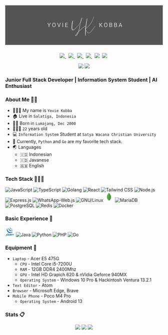 # [![yopzman's header](./images/yopzman-banner.jpg)](https://yopzman.my.id/)

<p align=center>
  <a href="https://t.me/tfkhdyt">
    <img height="28" src="https://upload.wikimedia.org/wikipedia/commons/8/83/Telegram_2019_Logo.svg" />
  </a>&nbsp;
  <a href="https://facebook.com/ngab.yopman">
    <img height="28" src="https://upload.wikimedia.org/wikipedia/commons/5/51/Facebook_f_logo_%282019%29.svg" />
  </a>&nbsp;
  <a href="http://discordapp.com/users/349874541784334337">
    <img height="28" src="https://www.svgrepo.com/show/353655/discord-icon.svg">
  </a>&nbsp;
    <a href="https://twitter.com/KobbaYovie">
    <img height="28" src="https://upload.wikimedia.org/wikipedia/commons/4/4f/Twitter-logo.svg">
  </a>&nbsp;
  <a href="https://www.linkedin.com/in/yovie-anugrah-adithya-kobba-19a55221b/"><img height="28" src="https://upload.wikimedia.org/wikipedia/commons/8/81/LinkedIn_icon.svg"></a>&nbsp;
  <a href="https://instagram.com/adithyakobba_"><img height="28" src="https://upload.wikimedia.org/wikipedia/commons/e/e7/Instagram_logo_2016.svg"></a>&nbsp;
  <!-- <a href="https://pddikti.kemdikbud.go.id/data_mahasiswa/QjM3QzgxNUEtNDBGRi00MTRBLThFMjAtOEQxNDk4M0FCRDdG"><img height="28" src="https://i.postimg.cc/YSB2c3DG/1619598282440.png"></a> -->
</p>
<p align="center">
  <img src="https://visitor-badge.laobi.icu/badge?page_id=yopzman.yopzman" />
  <a href="https://github.com/yopzman"><img src="https://img.shields.io/github/followers/tfkhdyt?label=yopzman&style=social"/></a>
</p>

### Junior Full Stack Developer | Information System Student | AI Enthusiast

### About Me 👨🏻

- 👨🏻‍💼 My name is `Yovie Kobba`
- 🏠 Live in `Salatiga, Indonesia`
- 👶🏻 Born in `Lumajang, Dec 2000`
- 🧍🏻‍♂️ `22` years old
- 💻 `Information System` Student at `Satya Wacana Christian University`
- 🌟 Currently, `Python` and `Go` are my favorite tech stack.
- 🌏 Languages
  - 🇮🇩 Indonesian
  - 🇮🇩 Javanese
  - 🇬🇧 English

### Tech Stack 👨🏻‍💻

<span>
  <img src="https://upload.wikimedia.org/wikipedia/commons/9/99/Unofficial_JavaScript_logo_2.svg" height="30" title="JavaScript" />
  <img src="https://upload.wikimedia.org/wikipedia/commons/4/4c/Typescript_logo_2020.svg" height="30" title="TypeScript" />
  <img src="https://cdn.worldvectorlogo.com/logos/go-logo-1.svg" height="30" title="Golang" />
  <img src="https://www.vectorlogo.zone/logos/reactjs/reactjs-icon.svg" height="30" title="React" />
  <img src="https://upload.wikimedia.org/wikipedia/commons/d/d5/Tailwind_CSS_Logo.svg" height="30" title="Tailwind CSS" />
  <img src="https://www.vectorlogo.zone/logos/nodejs/nodejs-icon.svg" height="30" title="Node.js" />
  <img src="https://expressjs.com/images/favicon.png" height="30" title="Express.js" />
  <img src="https://wwebjs.dev/logo.png" height="30" title="WhatsApp-Web.js" />
  <img src="https://cdn.freebiesupply.com/logos/large/2x/linux-tux-1-logo-png-transparent.png" height="30" title="GNU/Linux" />
  <img src="images/icons/mongo.svg" height="30" title="MongoDB" />
  <img src="https://www.silicon.de/wp-content/uploads/2014/12/MariaDB-reflex-blue-seal-blue-lettering-below-600px.png" height="30" title="MariaDB" />
  <img src="https://www.vectorlogo.zone/logos/postgresql/postgresql-icon.svg" height="30" title="PostgreSQL" />
  <img src="https://www.svgrepo.com/show/303460/redis-logo.svg" height="30" title="Redis" />
  <img src="https://www.svgrepo.com/show/353659/docker-icon.svg" height="30" title="Docker" />
</span>

### Basic Experience 📖

<span>
  <img src="images/icons/jquery.svg" height="30" title="jQuery" />
  <img src="https://raw.githubusercontent.com/tfkhdyt/web-portfolio/main/public/icons/java.svg" height="30" title="Java" />
  <img src="https://upload.wikimedia.org/wikipedia/commons/c/c3/Python-logo-notext.svg" height="30" title="Python" />
  <img src="https://upload.wikimedia.org/wikipedia/commons/2/27/PHP-logo.svg" height="30" title="PHP" />
  <img src="https://www.svgrepo.com/show/353795/go.svg" height="30" title="Go" />
</span>

### Equipment 🧰

- `Laptop` - Acer E5 475G
  - `CPU` - Intel Core i5-7200U
  - `RAM` - 12GB DDR4 2400Mhz
  - `GPU` - Intel HD Grapich 620 & nVidia Geforce 940MX
  - `Operating System` - Windows 10 Pro & Hackintosh Ventura 13.2.1
- `Text Editor` - Atom
- `Browser` - Microsoft Edge, Brave
- `Mobile Phone` - Poco M4 Pro
  - `Operating System` - Android 13

### Stats 📋

<p align="center">
  <img src="https://github-readme-stats-git-masterrstaa-rickstaa.vercel.app/api?username=yopzman&show_icons=true&include_all_commits=true&count_private=true&theme=tokyonight" />
  <img src="https://github-readme-streak-stats.herokuapp.com/?user=yopzman&count_private=true&theme=tokyonight" />
  <img src="https://github-readme-stats-git-masterrstaa-rickstaa.vercel.app/api/top-langs/?username=yopzman&langs_count=10&theme=tokyonight&layout=compact&hide=css,scss,less,html,hack" />
</p>
